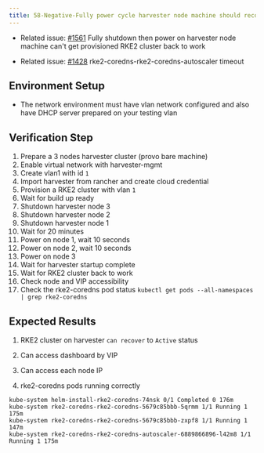 ```yaml
---
title: 58-Negative-Fully power cycle harvester node machine should recover RKE2 cluster
---
```


 * Related issue: [#1561](https://github.com/harvester/harvester/issues/1561) Fully shutdown then power on harvester node machine can't get provisioned RKE2 cluster back to work

 * Related issue: [#1428](https://github.com/harvester/harvester/issues/1428) rke2-coredns-rke2-coredns-autoscaler timeout 

## Environment Setup
* The network environment must have vlan network configured and also have DHCP server prepared on your testing vlan

## Verification Step
1. Prepare a 3 nodes harvester cluster (provo bare machine)
1. Enable virtual network with harvester-mgmt
1. Create vlan1 with id `1`
1. Import harvester from rancher and create cloud credential
1. Provision a RKE2 cluster with vlan `1`
1. Wait for build up ready
1. Shutdown harvester node 3 
1. Shutdown harvester node 2
1. Shutdown harvester node 1
1. Wait for 20 minutes
1. Power on node 1, wait 10 seconds
1. Power on node 2, wait 10 seconds
1. Power on node 3
1. Wait for harvester startup complete
1. Wait for RKE2 cluster back to work
1. Check node and VIP accessibility
1. Check the rke2-coredns pod status `kubectl get pods --all-namespaces | grep rke2-coredns`

## Expected Results
1. RKE2 cluster on harvester `can recover` to `Active` status

1. Can access dashboard by VIP
1. Can access each node IP
1. rke2-coredns pods running correctly

```harvester-node03-1215:/home/rancher # kubectl get pods --all-namespaces | grep rke2-coredns
kube-system helm-install-rke2-coredns-74nsk 0/1 Completed 0 176m
kube-system rke2-coredns-rke2-coredns-5679c85bbb-5qrmm 1/1 Running 1 175m
kube-system rke2-coredns-rke2-coredns-5679c85bbb-zxpf8 1/1 Running 1 147m
kube-system rke2-coredns-rke2-coredns-autoscaler-6889866896-l42m8 1/1 Running 1 175m
```
